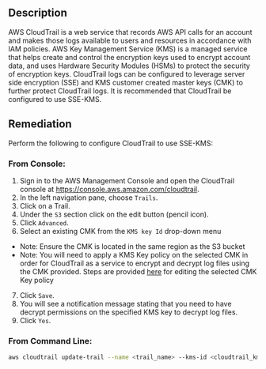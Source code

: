 ## Description

AWS CloudTrail is a web service that records AWS API calls for an account and makes those logs available to users and resources in accordance with IAM policies. AWS Key Management Service (KMS) is a managed service that helps create and control the encryption keys used to encrypt account data, and uses Hardware Security Modules (HSMs) to protect the security of encryption keys. CloudTrail logs can be configured to leverage server side encryption (SSE) and KMS customer created master keys (CMK) to further protect CloudTrail logs. It is recommended that CloudTrail be configured to use SSE-KMS.

## Remediation

Perform the following to configure CloudTrail to use SSE-KMS:

### From Console:

1. Sign in to the AWS Management Console and open the CloudTrail console at https://console.aws.amazon.com/cloudtrail.
2. In the left navigation pane, choose `Trails`.
3. Click on a Trail.
4. Under the `S3` section click on the edit button (pencil icon).
5. Click `Advanced`.
6. Select an existing CMK from the `KMS key Id` drop-down menu
- Note: Ensure the CMK is located in the same region as the S3 bucket
- Note: You will need to apply a KMS Key policy on the selected CMK in order for CloudTrail as a service to encrypt and decrypt log files using the CMK provided. Steps are provided [here](https://docs.aws.amazon.com/awscloudtrail/latest/userguide/create-kms-key-policy-for-cloudtrail.html) for editing the selected CMK Key policy
7. Click `Save`.
8. You will see a notification message stating that you need to have decrypt permissions on the specified KMS key to decrypt log files.
9. Click `Yes`.

### From Command Line:

```bash
aws cloudtrail update-trail --name <trail_name> --kms-id <cloudtrail_kms_key> aws kms put-key-policy --key-id <cloudtrail_kms_key> --policy <cloudtrail_kms_key_policy>
```
